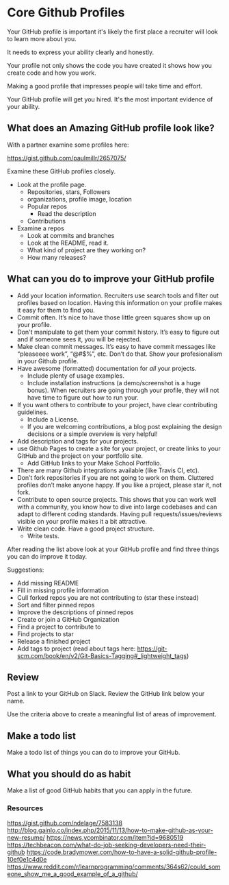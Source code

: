 # Core Github Profiles 

Your GitHub profile is important it's likely the first place a recruiter will look to 
learn more about you. 

It needs to express your ability clearly and honestly.

Your profile not only shows the code you have created it shows how you create code and 
how you work. 

Making a good profile that impresses people will take time and effort. 

Your GitHub profile will get you hired. It's the most important evidence of your 
ability.

## What does an Amazing GitHub profile look like? 

With a partner examine some profiles here: 

https://gist.github.com/paulmillr/2657075/

Examine these GitHub profiles closely. 

- Look at the profile page. 
  - Repositories, stars, Followers
  - organizations, profile image, location
  - Popular repos
    - Read the description
  - Contributions
- Examine a repos
  - Look at commits and branches
  - Look at the README, read it. 
  - What kind of project are they working on?
  - How many releases?
  
## What can you do to improve your GitHub profile

- Add your location information. Recruiters use search tools and filter out profiles based on 
location. Having this information on your profile makes it easy for them to find you.
- Commit often. It’s nice to have those little green squares show up on your profile. 
 - Don't manipulate to get them your commit history. It’s easy to figure out and if 
 someone sees it, you will be rejected.
- Make clean commit messages. It’s easy to have commit messages like “pleaseeee work”, “@#$%”, 
etc. Don’t do that. Show your profesionalism in your Github profile.
- Have awesome (formatted) documentation for _all_ your projects. 
  - Include plenty of usage examples. 
  - Include installation instructions (a demo/screenshot is a huge bonus). When recruiters are going 
through your profile, they will not have time to figure out how to run your. 
- If you want others to contribute to your project, have clear contributing guidelines. 
  - Include a License. 
  - If you are welcoming contributions, a blog post explaining the design decisions or a simple 
  overview is very helpful!
- Add description and tags for your projects.
- use Github Pages to create a site for your project, or create links to your GitHub and the project 
on your portfolio site. 
  - Add GitHub links to your Make School Portfolio. 
- There are many Github integrations available (like Travis CI, etc).
- Don’t fork repositories if you are not going to work on them. Cluttered profiles don’t make 
anyone happy. If you like a project, please star it, not fork.
- Contribute to open source projects. This shows that you can work well with 
a community, you know how to dive into large codebases and can adapt to different coding 
standards. Having pull requests/issues/reviews visible on your profile makes it a bit attractive.
- Write clean code. Have a good project structure.
  - Write tests.

After reading the list above look at your GitHub profile and find three things you 
can do improve it today.

Suggestions: 

- Add missing README
- Fill in missing profile information
- Cull forked repos you are not contributing to (star these instead)
- Sort and filter pinned repos
- Improve the descriptions of pinned repos
- Create or join a GitHub Organization
- Find a project to contribute to
- Find projects to star
- Release a finished project
- Add tags to project (read about tags here: https://git-scm.com/book/en/v2/Git-Basics-Tagging#_lightweight_tags)

## Review 

Post a link to your GitHub on Slack. Review the GitHub link below your name. 

Use the criteria above to create a meaningful list of areas of improvement. 

## Make a todo list
 
Make a todo list of things you can do to improve your GitHub. 

## What you should do as habit 

Make a list of good GitHub habits that you can apply in the future. 

### Resources 

https://gist.github.com/ndelage/7583138
http://blog.gainlo.co/index.php/2015/11/13/how-to-make-github-as-your-new-resume/
https://news.ycombinator.com/item?id=9680519
https://techbeacon.com/what-do-job-seeking-developers-need-their-github
https://code.bradymower.com/how-to-have-a-solid-github-profile-10ef0e1c4d0e
https://www.reddit.com/r/learnprogramming/comments/364s62/could_someone_show_me_a_good_example_of_a_github/
